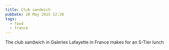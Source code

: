 ```yaml
---
title: Club sandwich
pubDate: 28 May 2025 12:26
tags: 
  - food
  - france
---
```


The club sandwich in Galeries Lafayette in France makes for an S-Tier lunch 